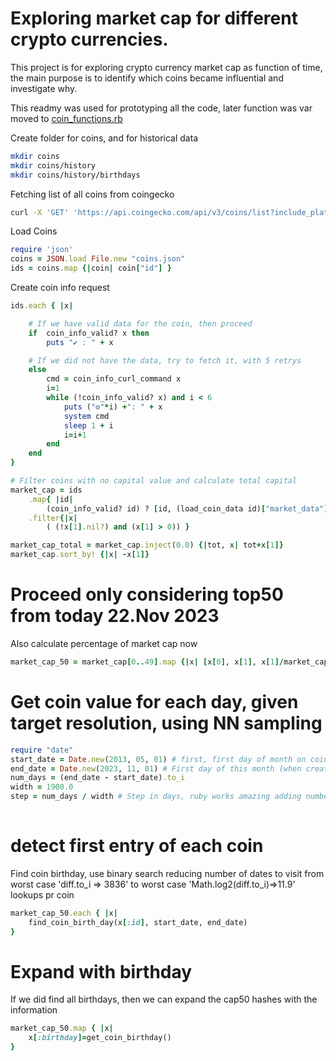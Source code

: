 # Exploring market cap for different crypto currencies.
This project is for exploring crypto currency market cap as function of time, the main purpose is to identify which coins became influential and investigate why.

This readmy was used for prototyping all the code, later function was var moved to [coin_functions.rb](coin_functions.rb)

Create folder for coins, and for historical data
```bash
mkdir coins
mkdir coins/history
mkdir coins/history/birthdays
```

Fetching list of all coins from coingecko
```bash
curl -X 'GET' 'https://api.coingecko.com/api/v3/coins/list?include_platform=true' -H 'accept: application/json' >> coins.json
```

Load Coins
```ruby
require 'json'
coins = JSON.load File.new "coins.json"
ids = coins.map {|coin| coin["id"] }
```

Create coin info request
```ruby
ids.each { |x|

    # If we have valid data for the coin, then proceed
    if  coin_info_valid? x then
        puts "✔ : " + x

    # If we did not have the data, try to fetch it, with 5 retrys
    else
        cmd = coin_info_curl_command x
        i=1
        while (!coin_info_valid? x) and i < 6
            puts ("⚙"*i) +": " + x
            system cmd
            sleep 1 + i
            i=i+1
        end
    end
}

# Filter coins with no capital value and calculate total capital
market_cap = ids
    .map{ |id| 
        (coin_info_valid? id) ? [id, (load_coin_data id)["market_data"]["market_cap"]["usd"]] : [id, 0] }
    .filter{|x| 
        ( (!x[1].nil?) and (x[1] > 0)) }

market_cap_total = market_cap.inject(0.0) {|tot, x| tot+x[1]}
market_cap.sort_by! {|x| -x[1]}
```

# Proceed only considering top50 from today 22.Nov 2023
Also calculate percentage of market cap now
```ruby
market_cap_50 = market_cap[0..49].map {|x| [x[0], x[1], x[1]/market_cap_total] }
```

# Get coin value for each day, given target resolution, using NN sampling
```ruby
require "date"
start_date = Date.new(2013, 05, 01) # first, first day of month on coin gecko with any valid data
end_date = Date.new(2023, 11, 01) # First day of this month (when creating script)
num_days = (end_date - start_date).to_i
width = 1900.0
step = num_days / width # Step in days, ruby works amazing adding numbers as days respecting remainders as fraction of days
 
```
# detect first entry of each coin
Find coin birthday, use binary search reducing number of dates to visit from worst case 'diff.to_i => 3836' to worst case 'Math.log2(diff.to_i)=>11.9' lookups pr coin
```ruby
market_cap_50.each { |x|
    find_coin_birth_day(x[:id], start_date, end_date)
}
```

# Expand with birthday
If we did find all birthdays, then we can expand the cap50 hashes with the information
```ruby
market_cap_50.map { |x|
    x[:birthday]=get_coin_birthday()
}
```